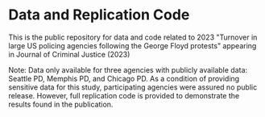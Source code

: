 # Data and Replication Code

This is the public repository for data and code related to 2023 "Turnover in large US policing agencies following the George Floyd protests" appearing in Journal of Criminal Justice (2023)

Note: Data only available for three agencies with publicly available data: Seattle PD, Memphis PD, and Chicago PD. As a condition of providing sensitive data for this study, participating agencies were assured no public release. However, full replication code is provided to demonstrate the results found in the publication.
